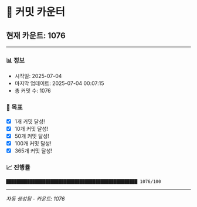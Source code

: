 # 🔢 커밋 카운터

## 현재 카운트: 1076

---

### 📊 정보
- 시작일: 2025-07-04
- 마지막 업데이트: 2025-07-04 00:07:15
- 총 커밋 수: 1076

### 🎯 목표
- [x] 1개 커밋 달성!
- [x] 10개 커밋 달성!
- [x] 50개 커밋 달성!
- [x] 100개 커밋 달성!
- [x] 365개 커밋 달성!

### 📈 진행률
```
██████████████████████████████████████████████████ 1076/100
```

---
*자동 생성됨 - 카운트: 1076*
